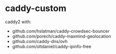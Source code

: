 # caddy-custom

caddy2 with:

- github.com/hslatman/caddy-crowdsec-bouncer
- github.com/porech/caddy-maxmind-geolocation
- github.com/caddy-dns/ovh
- github.com/oltdaniel/caddy-ipinfo-free
